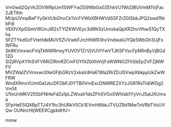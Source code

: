 Vm0wd2QyVkZOVWRpUm1SWFYwZG9WbGx0ZEhkVU1WcDBUVmM1VjFac2JETlhh
MUpUVmpBeFYySkVUbGhoCk1VcFVWbXBHWVdSSFZrZGlSbkJPQ2swd1NrbFdi
VEI0VXpGSmVWUnJiR2xTYlZKWVEyc3dlRk5zUmxkaQpXR2hvVlhwS1QyTXha
SFZTYkdScFVteHdkMUV5ZUVwbFJrcHhWR3hvVndwaVJYQk5WbGh3UjFsWFRu
Sk8KVmxwcFVqTkNWRmxyYUVOV1ZrVjVUVlYwVTJKSFVscFpNRnByVjBGd1ZG
SlZjRVpXYlhSVFV6RlZlRmRZCmFGY0tZbXhhVjFsWWNGZFhSbEpZVFZjNWFV
MVZWalZVVmxwcllXeGFjbGRzV2xkaVdHaE1Wa2RrZDJGVwpXbkppUkZwWFRW
WndXRmxVUmt0a1JscDFDbFJ0YTB0VmExcDNWREZXYzJGR1RsTldiWGg2Vm14
U1IxUnMKV25SbFNHeFdZa1pLZWxaV1dsZFhSVGxXWlVab1YyVnJSalJXUmxa
SFpHeE5lQXBpTTJ4V1ltc3hURkV5Ck1EVmhWbkJTVUZRd1MwTnVRbTVoUVQw
OUNncHljWEE9CgpkdHU=

mmw